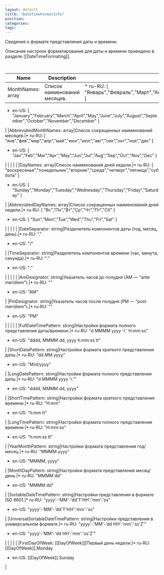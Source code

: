 ```yaml
---
layout: default
title: "DateTimeFormatInfo"
position: 
categories: 
tags: 
---
```


Сведения о формате представления даты и времени.

Описание настроек форматирования для даты и времени приведено в разделе [[DateTimeFormating]].

 

|Name|Description|Example|
|----|-----------|-------|
|MonthNames: array<string>|Список наименований месяцев.|* ru-RU: [ "Январь","Февраль","Март","Апрель","Май","Июнь","Июль","Август","Сентябрь","Октябрь","Ноябрь","Декабрь" ]
* en-US: [ "January","February","March","April","May","June","July","August","September","October","November","December" ]

|
|AbbreviatedMonthNames: array<string>|Список сокращенных наименований месяцев.|* ru-RU: [ "янв","фев","мар","апр","май","июн","июл","авг","сен","окт","ноя","дек" ]
* en-US: [ "Jan","Feb","Mar","Apr","May","Jun","Jul","Aug","Sep","Oct","Nov","Dec" ]

|
| | | |
|DayNames: array<string>|Список наименований дней недели.|* ru-RU: [ "воскресенье","понедельник","вторник","среда","четверг","пятница","суббота" ]
* en-US: [ "Sunday","Monday","Tuesday","Wednesday","Thursday","Friday","Saturday" ]

|
|AbbreviatedDayNames: array<string>|Список сокращенных наименований дней недели.|* ru-RU: [ "Вс","Пн","Вт","Ср","Чт","Пт","Сб" ]
* en-US: [ "Sun","Mon","Tue","Wed","Thu","Fri","Sat" ]

|
| | | |
|DateSeparator: string|Разделитель компонентов даты (год, месяц, день).|* ru-RU: "."
* en-US: "/"

|
|TimeSeparator: string|Разделитель компонентов времени (час, минута, секунда).|* ru-RU: ":"
* en-US: ":"

|
| | | |
|AmDesignator: string|Указатель часов до полудня (АМ — "ante meridiem").|* ru-RU: ""
* en-US: "AM"

|
|PmDesignator: string|Указатель часов после полудня (PМ — "post meridiem").|* ru-RU: ""
* en-US: "PM"

|
| | | |
|FullDateTimePattern: string|Настройки формата полного представления даты/времени.|* ru-RU: "d MMMM yyyy 'г.' H:mm:ss"
* en-US: "dddd, MMMM dd, yyyy h:mm:ss tt"

|
|ShortDatePattern: string|Настройки формата краткого представления даты.|* ru-RU: "dd.MM.yyyy"
* en-US: "M/d/yyyy"

|
|LongDatePattern: string|Настройки формата полного представления даты.|* ru-RU: "d MMMM yyyy 'г.'"
* en-US: "dddd, MMMM dd, yyyy"

|
|ShortTimePattern: string|Настройки формата краткого представления времени.|* ru-RU: "H:mm"
* en-US: "h:mm tt"

|
|LongTimePattern: string|Настройки формата полного представления времени.|* ru-RU: "H:mm:ss"
* en-US: "h:mm:ss tt"

|
|YearMonthPattern: string|Настройки формата представления год/месяц.|* ru-RU: "MMMM yyyy"
* en-US: "MMMM, yyyy"

|
|MonthDayPattern: string|Настройки формата представления месяц/день.|* ru-RU: "MMMM dd"
* en-US: "MMMM dd"

|
|SortableDateTimePattern: string|Настройки представления в формате ISO 8601.|* ru-RU: "yyyy'-'MM'-'dd'T'HH':'mm':'ss"
* en-US: "yyyy'-'MM'-'dd'T'HH':'mm':'ss"

|
|UniversalSortableDateTimePattern: string|Настройки представления в универсальном формате.|* ru-RU: "yyyy'-'MM'-'dd HH':'mm':'ss'Z'"
* en-US: "yyyy'-'MM'-'dd HH':'mm':'ss'Z'"

|
| | | |
|FirstDayOfWeek: [[DayOfWeek]]|Первый день недели.|* ru-RU: [[DayOfWeek]].Monday
* en-US: [[DayOfWeek]].Sunday

|

 

 

